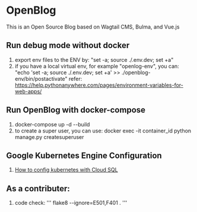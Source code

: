 # OpenBlog
This is an Open Source Blog based on Wagtail CMS, Bulma, and Vue.js

## Run debug mode without docker 
1. export env files to the ENV by:
   "set -a; source ./.env.dev; set +a"
2. if you have a local virtual env, for example "openlog-env", you can:
   "echo 'set -a; source ./.env.dev; set +a' >> ./openblog-env/bin/postactivate"
refer:
https://help.pythonanywhere.com/pages/environment-variables-for-web-apps/
## Run OpenBlog with docker-compose

1. docker-compose up -d --build
2. to create a super user, you can use: 
   docker exec -it container_id python manage.py createsuperuser

## Google Kubernetes Engine Configuration 

1. [How to config kubernetes with Cloud SQL](https://cloud.google.com/sql/docs/postgres/connect-kubernetes-engine)

## As a contributer:
1. code check:
'''
flake8 --ignore=E501,F401 .
'''
